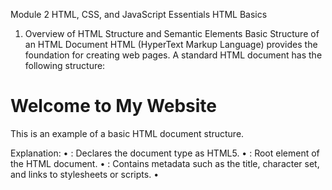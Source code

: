 
Module 2  HTML, CSS, and JavaScript Essentials 
HTML Basics 
1. Overview of HTML Structure and Semantic Elements 
Basic Structure of an HTML Document 
HTML (HyperText Markup Language) provides the foundation for creating web pages. A 
standard HTML document has the following structure: 
<!DOCTYPE html> 
<html> 
<head> 
<title>My Web Page</title> 
</head> 
<body> 
<h1>Welcome to My Website</h1> 
<p>This is an example of a basic HTML document structure.</p> 
</body> 
</html> 
Explanation: 
• <!DOCTYPE html>: Declares the document type as HTML5. 
• <html>: Root element of the HTML document. 
• <head>: Contains metadata such as the title, character set, and links to stylesheets or 
scripts. 
• <title>: Specifies the title of the web page that appears on the browser tab. 
• <body>: Contains all the visible content of the web page, such as text, images, and videos. 
Semantic Elements 
Semantic elements clearly describe their purpose and content. They improve accessibility, 
readability, and SEO. 
1. <header>: Represents the header section, often containing navigation or introductory 
content. 
<header> 
<h1>Welcome to My Website</h1> 
<nav> 
<ul> 
<li><a href="#home">Home</a></li> 
<li><a href="#about">About</a></li> 
<li><a href="#contact">Contact</a></li> 
</ul> 
</nav> 
</header> 
2. <footer>: Represents the footer section, typically containing copyright information 
or links. 
<footer> 
<p>&copy; 2024 My Website. All rights reserved.</p> 
</footer> 
3. <section>: Defines a thematic grouping of content. 
<section id="about"> 
<h2>About Us</h2> 
<p>We provide interactive learning experiences.</p> 
</section> 
4. <nav>: Represents a navigation menu. 
<nav> 
<ul> 
<li><a href="#home">Home</a></li> 
<li><a href="#services">Services</a></li> 
<li><a href="#contact">Contact</a></li> 
</ul> 
</nav> 
2. Creating Forms 
Forms are used to collect user input and send it to the server. 
Form Elements 
1. <input>: Accepts user input. 
<form action="/submit" method="POST"> 
<label for="name">Name:</label> 
<input type="text" id="name" name="name" required> 
</form> 
o Attributes: 
▪ type: Specifies the type of input (e.g., text, email, password). 
▪ name: Specifies the name of the input field. 
▪ id: Links the input to a label for accessibility. 
▪ required: Ensures the field must be filled before submission. 
2. <textarea>: Allows multi-line text input. 
<label for="message">Message:</label> 
<textarea id="message" name="message" rows="4" cols="50"></textarea> 
3. <button>: Submits the form or performs a custom action. 
<button type="submit">Submit</button> 
Validation Attributes 
1. required: Makes a field mandatory. 
<input type="email" name="email" required> 
2. maxlength: Limits the maximum number of characters. 
<input type="text" name="username" maxlength="10"> 
3. pattern: Specifies a regex pattern for validation. 
<input type="text" name="phone" pattern="\d{10}" 
placeholder="1234567890"> 
3. Embedding Media and Interactive Elements 
Using <img> to Display Images 
The <img> tag embeds images into the webpage. 
Example: 
<img src="logo.png" alt="Company Logo" width="200" height="100"> 
• Attributes: 
o src: Specifies the path to the image file. 
o alt: Provides alternative text for accessibility. 
o width/height: Sets the dimensions of the image. 
Embedding Videos with <video> 
The <video> tag embeds videos and provides playback controls. 
Example: 
<video width="320" height="240" controls> 
<source src="example.mp4" type="video/mp4"> 
<source src="example.ogg" type="video/ogg"> 
Your browser does not support the video tag. 
</video> 
• Attributes: 
o controls: Adds playback controls like play, pause, and volume. 
o width/height: Sets the video dimensions. 
o source: Specifies video files with different formats for compatibility. 
Drawing Graphics with <canvas> 
The <canvas> tag is used for rendering graphics via JavaScript. 
Example: 
<canvas id="myCanvas" width="200" height="100" style="border:1px solid 
#000000;"></canvas> 
<script> 
const canvas = document.getElementById("myCanvas"); 
const ctx = canvas.getContext("2d"); 
ctx.fillStyle = "blue"; 
ctx.fillRect(20, 20, 150, 50); 
</script> 
• Attributes: 
o id: Identifies the canvas element. 
o width/height: Specifies the size of the canvas. 
• JavaScript Methods: 
o getContext("2d"): Retrieves the 2D drawing context. 
o fillRect(x, y, width, height): Draws a rectangle on the canvas. 
CSS Fundamentals 
1. Understanding the Box Model 
The box model describes the rectangular boxes that are generated for elements in the layout. 
It consists of the following layers: 
1. Content: The actual content inside the element, such as text, images, or other elements. 
2. Padding: The space between the content and the border. 
3. Border: The edge of the element. It surrounds the padding and content. 
4. Margin: The space outside the border, separating the element from other elements. 
Visualization of the Box Model: 
+-----------------------------+ 
|          Margin             | 
+-----------------------------+ 
|          Border             | 
+-----------------------------+ 
|          Padding            | 
+-----------------------------+ 
|         Content             | 
+-----------------------------+ 
Example: 
<div style="width: 200px; padding: 10px; border: 5px solid black; margin: 
15px;"> 
Box Model Example 
</div> 
Explanation: 
• width: Sets the content width (200px in this case). 
• padding: Adds space (10px) inside the border around the content. 
• border: Adds a 5px black border around the padding. 
• margin: Creates a 15px gap outside the border. 
2. Positioning and Display Properties 
CSS provides properties to control the layout and positioning of elements on a web page. 
Positioning 
1. Static (default): Elements are positioned in the normal document flow. 
<div style="position: static;">Static Position</div> 
2. Relative: Positioned relative to its normal position. 
<div style="position: relative; top: 20px; left: 10px;">Relative 
Position</div> 
Explanation: Moves the element 20px down and 10px to the right relative to its 
normal position. 
3. Absolute: Positioned relative to the nearest positioned ancestor. 
<div style="position: relative;"> 
<div style="position: absolute; top: 10px; left: 10px;">Absolute 
Position</div> 
</div> 
4. Fixed: Positioned relative to the viewport and does not move when the page is 
scrolled. 
<div style="position: fixed; top: 0; left: 0;">Fixed Position</div> 
Display 
1. Block: Takes up the full width available, creating a new line. 
<div style="display: block;">Block Element</div> 
2. Inline: Takes up only as much width as necessary and does not create a new line. 
<span style="display: inline;">Inline Element</span> 
3. Inline-block: Similar to inline but allows setting width and height. 
<div style="display: inline-block; width: 100px; height: 
50px;">Inline-block Element</div> 
4. None: Hides the element. 
<div style="display: none;">This element is hidden.</div> 
3. Styling with Classes and IDs 
Selectors and Specificity 
1. Classes (.): Used to style multiple elements. 
<div class="box">Box 1</div> 
<div class="box">Box 2</div> 
<style> 
.box { 
border: 1px solid black; 
padding: 10px; 
} 
</style> 
2. IDs (#): Used to style a single, unique element. 
<div id="unique-box">Unique Box</div> 
<style> 
#unique-box { 
background-color: yellow; 
} 
</style> 
Pseudo-classes 
Pseudo-classes define the special state of an element, such as when a user hovers over it or 
focuses on it. 
1. :hover: Applies styles when the mouse is over an element. 
<button style="background-color: blue; color: white;"  
onmouseover="this.style.backgroundColor='green'"  
onmouseout="this.style.backgroundColor='blue'">Hover 
Me</button> 
2. :focus: Applies styles when an element is focused. 
<input type="text" style="border: 2px solid black;"  
onfocus="this.style.border='2px solid red';"  
onblur="this.style.border='2px solid black';"  
placeholder="Focus Me"> 
4. Layout Design 
Flexbox 
Flexbox is used to create 1D layouts, aligning items in rows or columns. 
Example: 
<div style="display: flex; justify-content: space-between;"> 
<div>Item 1</div> 
<div>Item 2</div> 
<div>Item 3</div> 
</div> 
Properties: 
• justify-content: Aligns items horizontally (e.g., center, space-between). 
• align-items: Aligns items vertically (e.g., center, stretch). 
CSS Grid 
CSS Grid is used for 2D layouts, managing rows and columns. 
Example: 
<div style="display: grid; grid-template-columns: 1fr 1fr; grid-gap: 
10px;"> 
<div>Box 1</div> 
<div>Box 2</div> 
<div>Box 3</div> 
<div>Box 4</div> 
</div> 
Properties: 
• grid-template-columns: Defines the number and size of columns. 
• grid-gap: Adds spacing between grid items. 
Media Queries 
Media queries enable responsive design by applying styles based on device size. 
Example: 
<style> 
body { 
font-size: 16px; 
} 
@media (max-width: 600px) { 
body { 
font-size: 14px; 
} 
} 
</style> 
Explanation: 
• The styles inside the @media block apply when the screen width is 600px or smaller. 
JavaScript Basics and Introduction to ES6 Features 
JavaScript is a versatile programming language that powers the dynamic behavior of web 
applications. It allows developers to create interactive and engaging web experiences. ES6 
(ECMAScript 2015) introduced significant updates to JavaScript, making the language more 
modern, concise, and powerful. 
1. JavaScript Basics 
What is JavaScript? 
JavaScript is a scripting language used to make web pages interactive. It can manipulate 
HTML and CSS, control multimedia, and update content dynamically without requiring a 
page reload. 
How to Include JavaScript in HTML 
JavaScript can be added to an HTML file in several ways: 
1. Inline: Adding JavaScript directly inside an HTML element's attribute. 
<button onclick="alert('Hello!')">Click Me</button> 
2. Internal Script: Using a <script> tag inside the HTML document. 
<script> 
console.log("Hello from JavaScript!"); 
</script> 
3. External File: Linking an external JavaScript file using the <script> tag. 
<script src="app.js"></script> 
2. Overview of ES6 Features 
ES6 introduced several features to improve code readability, conciseness, and 
maintainability. Below are the key features covered in this section. 
Arrow Functions 
Arrow functions provide a shorter syntax for writing functions. They are especially useful for 
callbacks and functional programming. 
Traditional Function Syntax: 
function add(a, b) { 
return a + b; 
} 
console.log(add(2, 3)); // Output: 5 
Arrow Function Syntax: 
const add = (a, b) => a + b; 
console.log(add(2, 3)); // Output: 5 
Key Points: 
• If the function body contains a single return statement, curly braces {} and the return 
keyword can be omitted. 
• Arrow functions do not bind their own this context, making them suitable for use in 
callbacks. 
Example with Array Methods: 
const numbers = [1, 2, 3, 4, 5]; 
const squares = numbers.map(num => num * num); 
console.log(squares); // Output: [1, 4, 9, 16, 25] 
Template Literals 
Template literals allow embedding variables and expressions directly within strings using 
backticks (`) and ${} placeholders. 
Traditional String Concatenation: 
const name = "Alice"; 
const greeting = "Hello, " + name + "!"; 
console.log(greeting); // Output: Hello, Alice! 
Template Literal Syntax: 
const name = "Alice"; 
const greeting = `Hello, ${name}!`; 
console.log(greeting); // Output: Hello, Alice! 
Features: 
1. Multiline Strings: 
const multiline = `This is line 1. 
This is line 2.`; 
console.log(multiline); 
2. Expression Interpolation: 
const a = 5; 
const b = 10; 
console.log(`The sum of ${a} and ${b} is ${a + b}.`); 
// Output: The sum of 5 and 10 is 15. 
Destructuring 
Destructuring allows extracting values from arrays or objects and assigning them to variables 
in a concise way. 
Array Destructuring: 
const numbers = [1, 2, 3]; 
const [first, second, third] = numbers; 
console.log(first, second, third); // Output: 1 2 3 
Object Destructuring: 
const user = { name: "Alice", age: 25, city: "New York" }; 
const { name, age, city } = user; 
console.log(name, age, city); // Output: Alice 25 New York 
Default Values: 
const user = { name: "Alice" }; 
const { name, age = 30 } = user; 
console.log(name, age); // Output: Alice 30 
Nested Destructuring: 
const user = { name: "Alice", address: { city: "New York", zip: "10001" } 
}; 
const { address: { city, zip } } = user; 
console.log(city, zip); // Output: New York 10001 
Modules 
Modules allow code to be divided into smaller, reusable files, making it easier to maintain 
and organize. 
Exporting from a Module: In math.js: 
export const add = (a, b) => a + b; 
export const subtract = (a, b) => a - b; 
Importing into Another File: In app.js: 
import { add, subtract } from './math.js'; 
console.log(add(5, 3));      
// Output: 8 
console.log(subtract(5, 3)); // Output: 2 
Default Exports: A file can have a default export, which simplifies importing: In math.js: 
export default function multiply(a, b) { 
return a * b; 
} 
In app.js: 
import multiply from './math.js'; 
console.log(multiply(4, 5)); // Output: 20 
Dynamic Imports: Modules can also be imported dynamically for lazy loading: 
import('./math.js').then(math => { 
console.log(math.add(2, 3)); // Output: 5 
}); 
DOM Manipulation and Event Handling in JavaScript 
The Document Object Model (DOM) is a programming interface for HTML and XML 
documents. It represents the page structure as a tree of objects, allowing JavaScript to interact 
with and modify the content, structure, and style of web pages dynamically. 
2. DOM Manipulation 
DOM Manipulation involves accessing, modifying, and updating elements in the HTML 
structure using JavaScript. 
Accessing Elements 
1. getElementById 
o Used to select an element by its id attribute. 
o Returns a single HTMLElement object. 
Example: 
<div id="greeting">Hello, World!</div> 
<script> 
const element = document.getElementById("greeting"); 
console.log(element.textContent); // Output: Hello, World! 
</script> 
2. querySelector 
o Selects the first element that matches a specified CSS selector. 
o Supports a wide range of selectors like class, id, and tag. 
Example: 
<p class="message">First Message</p> 
<p class="message">Second Message</p> 
<script> 
const element = document.querySelector(".message"); 
console.log(element.textContent); // Output: First Message 
</script> 
3. querySelectorAll 
o Selects all elements that match a specified CSS selector. 
o Returns a NodeList, which can be iterated using forEach. 
Example: 
<p class="message">First Message</p> 
<p class="message">Second Message</p> 
<script> 
const elements = document.querySelectorAll(".message"); 
elements.forEach(el => console.log(el.textContent)); 
// Output: 
// First Message 
// Second Message 
</script> 
Modifying Elements 
1. Updating Properties 
o You can change the content of an element using the innerHTML or textContent 
property. 
Example: 
<div id="welcome">Welcome!</div> 
<script> 
const element = document.getElementById("welcome"); 
element.innerHTML = "<strong>Welcome to our site!</strong>"; 
// Changes content to bold text 
</script> 
2. Changing Attributes 
o Attributes like src, href, class, or custom attributes can be modified using 
setAttribute or directly accessing the property. 
Example: 
<img id="logo" src="old_logo.png" alt="Logo"> 
<script> 
const image = document.getElementById("logo"); 
image.setAttribute("src", "new_logo.png"); 
image.alt = "Updated Logo"; 
</script> 
3. Styling Elements 
o The style property can be used to modify inline styles. 
Example: 
<div id="box" style="width: 100px; height: 100px; background-color: 
red;"></div> 
<script> 
const box = document.getElementById("box"); 
box.style.backgroundColor = "blue"; // Changes background color 
to blue 
</script> 
3. Event Handling 
Event handling allows JavaScript to respond to user interactions like clicks, form 
submissions, or keyboard input. 
Adding Event Listeners 
1. addEventListener 
o Attaches an event listener to an element for a specific event type. 
Example: 
<button id="myButton">Click Me</button> 
<script> 
const button = document.getElementById("myButton"); 
button.addEventListener("click", () => { 
alert("Button clicked!"); 
}); 
</script> 
2. Inline Event Handlers (Not recommended) 
o You can directly add JavaScript code to an element's attribute, but this approach is 
less modular and harder to maintain. 
Example: 
<button onclick="alert('Button clicked!')">Click Me</button> 
Managing User Interactions 
1. Form Submission 
o Use the submit event to handle form submissions. 
Example: 
<form id="myForm"> 
<input type="text" name="username" required> 
<button type="submit">Submit</button> 
</form> 
<script> 
const form = document.getElementById("myForm"); 
form.addEventListener("submit", event => { 
event.preventDefault(); // Prevents page reload 
alert("Form submitted!"); 
}); 
</script> 
2. Button Click 
o Handle click events for buttons to perform actions. 
Example: 
<button id="greetButton">Greet</button> 
<div id="message"></div> 
<script> 
const button = document.getElementById("greetButton"); 
button.addEventListener("click", () => { 
const message = document.getElementById("message"); 
message.textContent = "Hello, User!"; 
}); 
</script> 
3. Keyboard Events 
o Use keydown or keyup to capture user input. 
Example: 
<input type="text" id="inputBox" placeholder="Type something..."> 
<p id="output"></p> 
<script> 
const inputBox = document.getElementById("inputBox"); 
inputBox.addEventListener("keydown", event => { 
const output = document.getElementById("output"); 
output.textContent = `You pressed: ${event.key}`; 
}); 
</script> 
Best Practices for DOM Manipulation and Event Handling 
1. Use addEventListener Over Inline Handlers 
o It keeps your code modular and separates JavaScript from HTML. 
2. Optimize DOM Access 
o Access elements once and store them in variables to avoid repeated lookups. 
3. Event Delegation 
o Attach a single event listener to a parent element to handle events on multiple child 
elements efficiently. 
Example: 
<ul id="list"> 
<li>Item 1</li> 
<li>Item 2</li> 
<li>Item 3</li> 
</ul> 
<script> 
const list = document.getElementById("list"); 
list.addEventListener("click", event => { 
if (event.target.tagName === "LI") { 
alert(`You clicked on ${event.target.textContent}`); 
} 
}); 
</script>
